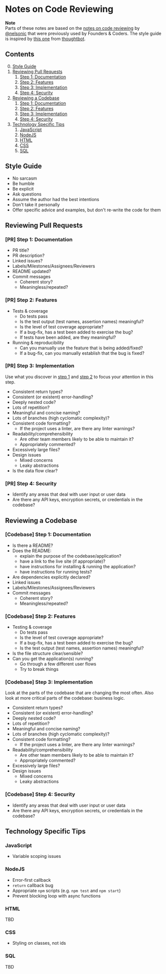 # Notes on Code Reviewing

**Note**  
Parts of these notes are based on the [notes on code reviewing](https://github.com/foundersandcoders/master-reference/blob/44ba2217b6386758545f07af136bd6879436ca5a/coursebook/general/code-reviews.md) by [@nelsonic](https://github.com/nelsonic) that were previously used by Founders & Coders. The style guide is inspired by [this one](https://github.com/thoughtbot/guides/tree/master/code-review) from [thoughtbot](https://github.com/thoughtbot).


## Contents
0. [Style Guide](#style-guide)
1. [Reviewing Pull Requests](#reviewing-pull-requests)
   1. [Step 1: Documentation](#pr-step-1-documentation)
   2. [Step 2: Features](#pr-step-2-features)
   3. [Step 3: Implementation](#pr-step-3-implementation)
   4. [Step 4: Security](#pr-step-4-security)
2. [Reviewing a Codebase](#reviewing-a-codebase)
   1. [Step 1: Documentation](#codebase-step-1-documentation)
   2. [Step 2: Features](#codebase-step-2-features)
   3. [Step 3: Implementation](#codebase-step-3-implementation)
   4. [Step 4: Security](#codebase-step-4-security)
3. [Technology Specific Tips](#technology-specific-tips)
   1. [JavaScript](#javascript)
   2. [NodeJS](#nodejs)
   3. [HTML](#html)
   4. [CSS](#css)
   5. [SQL](#sql)


## Style Guide
* No sarcasm
* Be humble
* Be explicit
* Ask questions
* Assume the author had the best intentions
* Don't take it personally
* Offer specific advice and examples, but don't re-write the code for them

## Reviewing Pull Requests
### [PR] Step 1: Documentation
* PR title?
* PR description?
* Linked issues?
* Labels/Milestones/Assignees/Reviewers
* README updated?
* Commit messages
  * Coherent story?
  * Meaningless/repeated?

### [PR] Step 2: Features
* Tests & coverage
  * Do tests pass
  * Is the test output (test names, assertion names) meaningful?
  * Is the level of test coverage appropriate?
  * If a bug-fix, has a test been added to exercise the bug?
  * If tests have been added, are they meaningful?
* Running & reproducibility
  * Can you manually use the feature that is being added/fixed?
  * If a bug-fix, can you manually establish that the bug is fixed?

### [PR] Step 3: Implementation
Use what you discover in [step 1](#pr-step-1-documentation) and [step 2](#pr-step-2-features) to focus your attention in this step.
* Consistent return types?
* Consistent (or existent) error-handling?
* Deeply nested code?
* Lots of repetition?
* Meaningful and concise naming?
* Lots of branches (high cyclomatic complexity)?
* Consistent code formatting?
  * If the project uses a linter, are there any linter warnings?
* Readability/comprehensibility
  * Are other team members likely to be able to maintain it?
  * Appropriately commented?
* Excessively large files?
* Design issues
  * Mixed concerns
  * Leaky abstractions
* Is the data flow clear?

### [PR] Step 4: Security
* Identify any areas that deal with user input or user data
* Are there any API keys, encryption secrets, or credentials in the codebase?

## Reviewing a Codebase
### [Codebase] Step 1: Documentation
* Is there a README?
* Does the README:
  * explain the purpose of the codebase/application?
  * have a link to the live site (if appropriate)?
  * have instructions for installing & running the application?
  * have instructions for running tests?
* Are dependencies explicitly declared?
* Linked issues
* Labels/Milestones/Assignees/Reviewers
* Commit messages
  * Coherent story?
  * Meaningless/repeated?

### [Codebase] Step 2: Features
* Testing & coverage
  * Do tests pass
  * Is the level of test coverage appropriate?
  * If a bug-fix, has a test been added to exercise the bug?
  * Is the test output (test names, assertion names) meaningful?
* Is the file structure clear/sensible?
* Can you get the application(s) running?
  * Go through a few different user flows
  * Try to break things

### [Codebase] Step 3: Implementation
Look at the parts of the codebase that are changing the most often. Also look at more critical parts of the codebase: business logic.
* Consistent return types?
* Consistent (or existent) error-handling?
* Deeply nested code?
* Lots of repetition?
* Meaningful and concise naming?
* Lots of branches (high cyclomatic complexity)?
* Consistent code formatting?
  * If the project uses a linter, are there any linter warnings?
* Readability/comprehensibility
  * Are other team members likely to be able to maintain it?
  * Appropriately commented?
* Excessively large files?
* Design issues
  * Mixed concerns
  * Leaky abstractions

### [Codebase] Step 4: Security
* Identify any areas that deal with user input or user data
* Are there any API keys, encryption secrets, or credentials in the codebase?

## Technology Specific Tips

### JavaScript
* Variable scoping issues

### NodeJS
* Error-first callback
* `return` callback bug
* Appropriate `npm` scripts (e.g. `npm test` and `npm start`)
* Prevent blocking loop with async functions

### HTML
TBD

### CSS
* Styling on classes, not ids

### SQL
TBD
